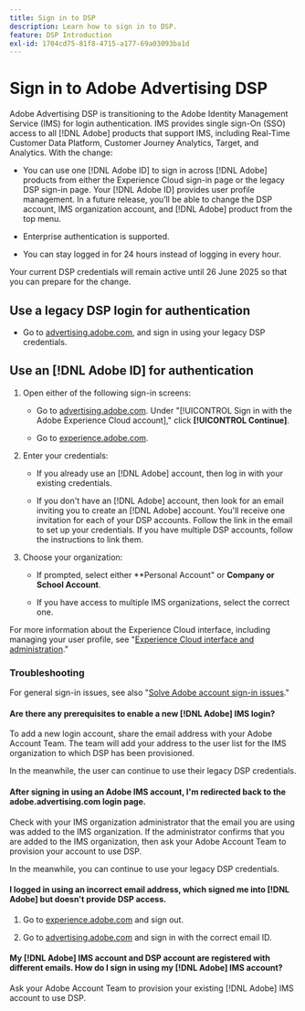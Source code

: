```yaml
---
title: Sign in to DSP
description: Learn how to sign in to DSP.
feature: DSP Introduction
exl-id: 1704cd75-81f8-4715-a177-69a03093ba1d
---
```

# Sign in to Adobe Advertising DSP

Adobe Advertising DSP is transitioning to the Adobe Identity Management Service (IMS) for login authentication. IMS provides single sign-On (SSO) access to all [!DNL Adobe] products that support IMS, including Real-Time Customer Data Platform, Customer Journey Analytics, Target, and Analytics. With the change:

* You can use one [!DNL Adobe ID] to sign in across [!DNL Adobe] products from either the Experience Cloud sign-in page or the legacy DSP sign-in page. Your [!DNL Adobe ID] provides user profile management. In a future release, you’ll be able to change the DSP account, IMS organization account, and [!DNL Adobe] product from the top menu.

* Enterprise authentication is supported.

* You can stay logged in for 24 hours instead of logging in every hour.

Your current DSP credentials will remain active until 26 June 2025 so that you can prepare for the change.

## Use a legacy DSP login for authentication

* Go to [advertising.adobe.com](https://advertising.adobe.com), and sign in using your legacy DSP credentials.

## Use an [!DNL Adobe ID] for authentication

1. Open either of the following sign-in screens:

   * Go to [advertising.adobe.com](https://advertising.adobe.com). Under "[!UICONTROL Sign in with the Adobe Experience Cloud account]," click **[!UICONTROL Continue]**.
   
   * Go to [experience.adobe.com](https://experience.adobe.com).

1. Enter your credentials:

   * If you already use an [!DNL Adobe] account, then log in with your existing credentials.

   * If you don't have an [!DNL Adobe] account, then look for an email inviting you to create an [!DNL Adobe] account. You'll receive one invitation for each of your DSP accounts. Follow the link in the email to set up your credentials. If you have multiple DSP accounts, follow the instructions to link them.

1. Choose your organization:

   * If prompted, select either **Personal Account" or **Company or School Account**.

   * If you have access to multiple IMS organizations, select the correct one.
   
For more information about the Experience Cloud interface, including managing your user profile, see "[Experience Cloud interface and administration](https://experienceleague.adobe.com/en/docs/core-services/interface/experience-cloud)."

### Troubleshooting

For general sign-in issues, see also "[Solve Adobe account sign-in issues](https://helpx.adobe.com/manage-account/kb/account-password-sign-help.linkfree.html)."

#### Are there any prerequisites to enable a new [!DNL Adobe] IMS login? 

To add a new login account, share the email address with your Adobe Account Team. The team will add your address to the user list for the IMS organization to which DSP has been provisioned. 

In the meanwhile, the user can continue to use their legacy DSP credentials.

#### After signing in using an Adobe IMS account, I'm redirected back to the adobe.advertising.com login page.  

Check with your IMS organization administrator that the email you are using was added to the IMS organization. If the administrator confirms that you are added to the IMS organization, then ask your Adobe Account Team to provision your account to use DSP.  

In the meanwhile, you can continue to use your legacy DSP credentials.

#### I logged in using an incorrect email address, which signed me into [!DNL Adobe] but doesn't provide DSP access.  

1. Go to [experience.adobe.com](https://experience.adobe.com) and sign out.  

1. Go to [advertising.adobe.com](https://advertising.adobe.com) and sign in with the correct email ID.  

#### My [!DNL Adobe] IMS account and DSP account are registered with different emails. How do I sign in using my [!DNL Adobe] IMS account? 

Ask your Adobe Account Team to provision your existing [!DNL Adobe] IMS account to use DSP.
